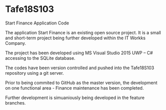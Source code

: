 # Tafe18S103

Start Finance Application Code

The application Start Finance is an existing open source project. It is a small and short-term project being further developed within the IT Workks Company.

The project has been developed using MS Visual Studio 2015 UWP – C# accessing to the SQLite database.

The codes have been version controlled and pushed into the Tafe18S103 repository using a git server.

Prior to being commited to GitHub as the master version, the development on one functional area - Finance maintenance has been completed.

Further development is simuaniously being developed in the feature branches.
